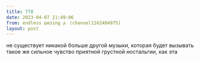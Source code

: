 ```yaml
---
title: 778
date: 2023-04-07 21:49:06
from: endless шизing ⍼ (channel1162404975)
layout: post
---
```


не существует никакой больше другой музыки, которая будет вызывать такое же сильное чувство приятной грустной ностальгии, как эта
